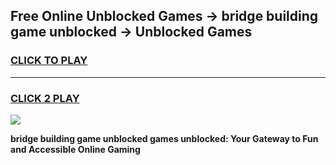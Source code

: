 
## Free Online Unblocked Games → bridge building game unblocked → Unblocked Games
<h3>
<a href="https://premium.freeplayer.one?title=bridge_building_game_unblocked&ref=21F">CLICK TO PLAY</a></h3>
<hr>

<h3>
<a href="https://premium.freeplayer.one?title=bridge_building_game_unblocked&ref=21F">CLICK 2 PLAY</a>
  
</h3>

<a href="https://premium.freeplayer.one?title=bridge_building_game_unblocked&ref=21F/"><img src="https://clearcache.store/games.png"></a>


**bridge building game unblocked games unblocked: Your Gateway to Fun and Accessible Online Gaming**
